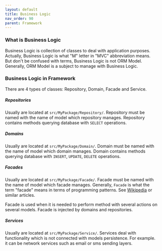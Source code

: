 ```yaml
---
layout: default
title: Business Logic
nav_order: 90
parent: Framework
---
```


### What is Business Logic

Business Logic is collection of classes to deal with application purposes.
Actually, Business Logic is what "M" letter in "MVC" abbreviation means.
But don't be confused with terms, Business Logic is not ORM Model.
Generally, ORM Model is a subject to manage with Business Logic.

### Business Logic in Framework

There are 4 types of classes: Repository, Domain, Facade and Service.

##### Repositories

Usually are located at `src/MyPackage/Repository/`.
Repository must be named with the name of model which repository manages.
Repository contains methods querying database with `SELECT` operations.

##### Domains

Usually are located at `src/MyPackage/Domain/`.
Domain must be named with the name of model which domain manages.
Domain contains methods querying database with `INSERT`, `UPDATE`, `DELETE` operations.

##### Facades

Usually are located at `src/MyPackage/Facade/`.
Facade must be named with the name of model which facade manages.
Generally, `Facade` is what the term "facade" means in terms of programming patterns.
See [Wikipedia](https://en.wikipedia.org/wiki/Facade_pattern) or similar articles.

Facade is used when it is needed to perform method with several actions on several models.
Facade is injected by domains and repositories.

##### Services

Usually are located at `src/MyPackage/Service/`.
Services deal with functionality which is not connected with models persistence.
For example. it can be network services such as email or sms sending layers.